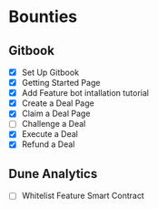 # Bounties

## Gitbook

- [X] Set Up Gitbook
- [X] Getting Started Page
- [X] Add Feature bot intallation tutorial
- [X] Create a Deal Page
- [X] Claim a Deal Page
- [ ] Challenge a Deal
- [X] Execute a Deal
- [x] Refund a Deal

## Dune Analytics

- [ ] Whitelist Feature Smart Contract
